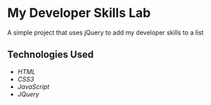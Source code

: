  # My Developer Skills Lab

 A simple project that uses jQuery to add my developer skills to a list

  ## Technologies Used
  - *HTML*
  - *CSS3*
  - *JavaScript*
  - *JQuery*
